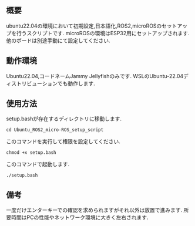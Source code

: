 ## 概要
ubuntu22.04の環境において初期設定,日本語化,ROS2,microROSのセットアップを行うスクリプトです.
microROSの環境はESP32用にセットアップされます.他のボードは別途手動にて設定してください.

## 動作環境
Ubuntu22.04,コードネームJammy Jellyfishのみです.
WSLのUbuntu-22.04ディストリビューションでも動作します.

## 使用方法
setup.bashが存在するディレクトリに移動します.
```
cd Ubuntu_ROS2_micro-ROS_setup_script
```
このコマンドを実行して権限を設定してください.
```
chmod +x setup.bash
```
このコマンドで起動します.
```
./setup.bash
```

## 備考
一度だけエンターキーでの確認を求められますがそれ以外は放置で進みます.
所要時間はPCの性能やネットワーク環境に大きく左右されます.
